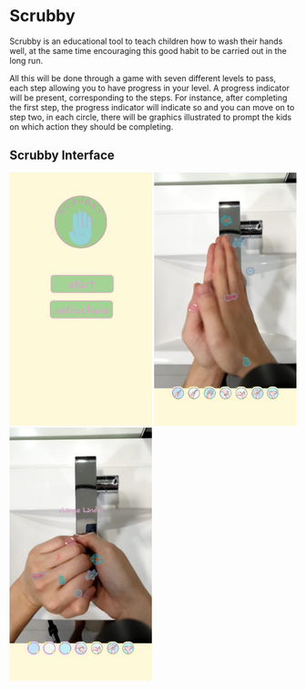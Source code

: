 # Scrubby
Scrubby is an educational tool to teach children how to wash their hands well, at the same time encouraging this good habit to be carried out in the long run. 

All this will be done through a game with seven different levels to pass, each step allowing you to have progress in your level. A progress indicator will be present, corresponding to the steps. For instance, after completing the first step, the progress indicator will indicate so and you can move on to step two, in each circle, there will be graphics illustrated to prompt the kids on which action they should be completing. 

<h2>Scrubby Interface</h2>
<p float="left">
    <img src="images/homescreen.jpg" alt="home" width="250"> 
    <img src="images/hand1.jpg" alt="hand1" width="250"> 
    <img src="images/hand2.jpg" alt="hand2" width="250">
</p>
